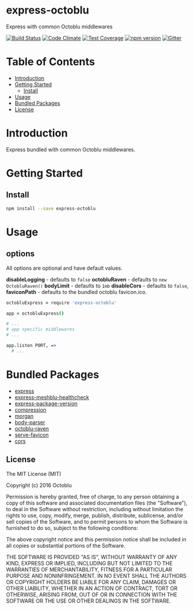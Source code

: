 # express-octoblu

Express with common Octoblu middlewares

[![Build Status](https://travis-ci.org/octoblu/.svg?branch=master)](https://travis-ci.org/octoblu/)
[![Code Climate](https://codeclimate.com/github/octoblu//badges/gpa.svg)](https://codeclimate.com/github/octoblu/)
[![Test Coverage](https://codeclimate.com/github/octoblu//badges/coverage.svg)](https://codeclimate.com/github/octoblu/)
[![npm version](https://badge.fury.io/js/.svg)](http://badge.fury.io/js/)
[![Gitter](https://badges.gitter.im/octoblu/help.svg)](https://gitter.im/octoblu/help)

# Table of Contents

* [Introduction](#introduction)
* [Getting Started](#getting-started)
  * [Install](#install)
* [Usage](#usage)
* [Bundled Packages](#bundled-packages)
* [License](#license)

# Introduction

Express bundled with common Octoblu middlewares.

# Getting Started

## Install

```bash
npm install --save express-octoblu
```

# Usage

## options

All options are optional and have default values.

**disableLogging** - defaults to `false`
**octobluRaven** - defaults to `new OctobluRaven()`
**bodyLimit** - defaults to `1mb`
**disableCors** - defaults to `false`,
**faviconPath** - defaults to the bundled octoblu favicon.ico.

```coffee
octobluExpress = require 'express-octoblu'

app = octobluExpress()

# ...
# app specific middlewares
# ...

app.listen PORT, =>
  # ...

```

# Bundled Packages

* [express](https://github.com/expressjs/express)
* [express-meshblu-healthcheck](https://github.com/octoblu/express-meshblu-healthcheck)
* [express-package-version](https://github.com/rjz/express-package-version)
* [compression](https://github.com/expressjs/compression)
* [morgan](https://github.com/expressjs/morgan)
* [body-parser](https://github.com/expressjs/body-parser)
* [octoblu-raven](https://github.com/octoblu/node-octoblu-raven)
* [serve-favicon](https://github.com/expressjs/serve-favicon)
* [cors](https://github.com/expressjs/cors)

## License

The MIT License (MIT)

Copyright (c) 2016 Octoblu

Permission is hereby granted, free of charge, to any person obtaining a copy
of this software and associated documentation files (the "Software"), to deal
in the Software without restriction, including without limitation the rights
to use, copy, modify, merge, publish, distribute, sublicense, and/or sell
copies of the Software, and to permit persons to whom the Software is
furnished to do so, subject to the following conditions:

The above copyright notice and this permission notice shall be included in all
copies or substantial portions of the Software.

THE SOFTWARE IS PROVIDED "AS IS", WITHOUT WARRANTY OF ANY KIND, EXPRESS OR
IMPLIED, INCLUDING BUT NOT LIMITED TO THE WARRANTIES OF MERCHANTABILITY,
FITNESS FOR A PARTICULAR PURPOSE AND NONINFRINGEMENT. IN NO EVENT SHALL THE
AUTHORS OR COPYRIGHT HOLDERS BE LIABLE FOR ANY CLAIM, DAMAGES OR OTHER
LIABILITY, WHETHER IN AN ACTION OF CONTRACT, TORT OR OTHERWISE, ARISING FROM,
OUT OF OR IN CONNECTION WITH THE SOFTWARE OR THE USE OR OTHER DEALINGS IN THE
SOFTWARE.

